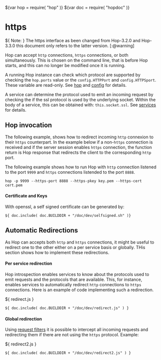 ${var hop = require( "hop" )}
${var doc = require( "hopdoc" )}


https
=====

${ <span class="label label-warning">Note:</span> } 
 The https interface as been changed from Hop-3.2.0 and Hop-3.3.0 this document
only refers to the latter version.
[:@warning]

Hop can accept `http` connections, `https` connections, or both
simultaneously. This is chosen on the command line, that is before
Hop starts, and this can no longer be modified once it is running.

A running Hop instance can check which protocol are supported by checking
the `hop.ports` value or the `config.HTTPPort` and `config.HTTPSport`.
These variable are read-only. See [hop](./00-hop.html) and
[config](./config.html) for details.

A service can determine the protocol used to emit an incoming request
by checking the if the ssl protocol is used by the underlying socket.
Within the body of a service, this can be obtained with: `this.socket.ssl`.
See [services](./01-service.html) for details.


Hop invocation
--------------

The following example, shows how to redirect incoming `http` connexion to
their `https` counterpart. In the example below if a non-`https` connection
is received and if the server session enables `https` connection, the function
return is Hop response that redirects the client to the corresponding
`http` port.

The following example shows how to run Hop with `http` connection listened
to the port `9999` and `https` connections listended to the port `8888`.

```shell
hop -p 9999 --https-port 8888 --https-pkey key.pem --https-cert cert.pem
```

#### Certificate and Keys ####

With openssl, a self signed certificate can be generated by:

```shell
${ doc.include( doc.BUILDDIR + "/doc/dev/selfsigned.sh" )}
```


Automatic Redirections
----------------------

As Hop can accepts both `http` and `https` connections, it might be
useful to redirect one to the other either on a per service basis or
globally. THis section shows how to implement these redirections.


#### Per service redirection ####

Hop introspection enables services to know about the protocols used to
emit requests and the protocols that are available. This, for
instance, enables services to automatically redirect `http` connections
to `https` connections. Here is an example of code implementing such a
redirection.

${ <span class="label label-info">redirect.js</span> }

```hopscript
${ doc.include( doc.BUILDDIR + "/doc/dev/redirect.js" ) }
```


#### Global redirection ####

Using [request filters](./00-hop.html#request-filters) it is possible to
intercept all incoming requests and redirecting them if there are not
using the `https` protocol. Example:

${ <span class="label label-info">redirect2.js</span> }

```hopscript
${ doc.include( doc.BUILDDIR + "/doc/dev/redirect2.js" ) }
```



